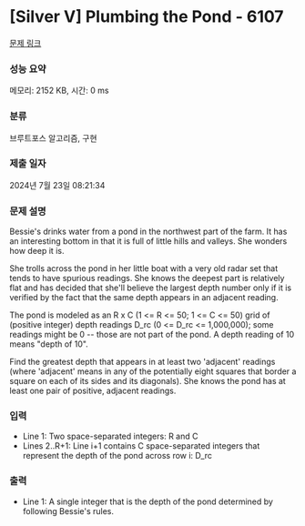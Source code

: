 # [Silver V] Plumbing the Pond - 6107 

[문제 링크](https://www.acmicpc.net/problem/6107) 

### 성능 요약

메모리: 2152 KB, 시간: 0 ms

### 분류

브루트포스 알고리즘, 구현

### 제출 일자

2024년 7월 23일 08:21:34

### 문제 설명

<p>Bessie's drinks water from a pond in the northwest part of the farm. It has an interesting bottom in that it is full of little hills and valleys. She wonders how deep it is.</p>

<p>She trolls across the pond in her little boat with a very old radar set that tends to have spurious readings. She knows the deepest part is relatively flat and has decided that she'll believe the largest depth number only if it is verified by the fact that the same depth appears in an adjacent reading.</p>

<p>The pond is modeled as an R x C (1 <= R <= 50; 1 <= C <= 50) grid of (positive integer) depth readings D_rc (0 <= D_rc <= 1,000,000); some readings might be 0 -- those are not part of the pond. A depth reading of 10 means "depth of 10".</p>

<p>Find the greatest depth that appears in at least two 'adjacent' readings (where 'adjacent' means in any of the potentially eight squares that border a square on each of its sides and its diagonals). She knows the pond has at least one pair of positive, adjacent readings.</p>

### 입력 

 <ul>
	<li>Line 1: Two space-separated integers: R and C</li>
	<li>Lines 2..R+1: Line i+1 contains C space-separated integers that represent the depth of the pond across row i: D_rc</li>
</ul>

<p> </p>

### 출력 

 <ul>
	<li>Line 1: A single integer that is the depth of the pond determined by following Bessie's rules.</li>
</ul>

<p> </p>

